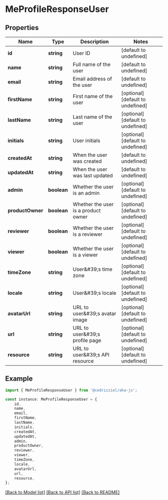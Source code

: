 # MeProfileResponseUser


## Properties

Name | Type | Description | Notes
------------ | ------------- | ------------- | -------------
**id** | **string** | User ID | [default to undefined]
**name** | **string** | Full name of the user | [default to undefined]
**email** | **string** | Email address of the user | [default to undefined]
**firstName** | **string** | First name of the user | [optional] [default to undefined]
**lastName** | **string** | Last name of the user | [optional] [default to undefined]
**initials** | **string** | User initials | [optional] [default to undefined]
**createdAt** | **string** | When the user was created | [default to undefined]
**updatedAt** | **string** | When the user was last updated | [default to undefined]
**admin** | **boolean** | Whether the user is an admin | [optional] [default to undefined]
**productOwner** | **boolean** | Whether the user is a product owner | [optional] [default to undefined]
**reviewer** | **boolean** | Whether the user is a reviewer | [optional] [default to undefined]
**viewer** | **boolean** | Whether the user is a viewer | [optional] [default to undefined]
**timeZone** | **string** | User\&#39;s time zone | [optional] [default to undefined]
**locale** | **string** | User\&#39;s locale | [optional] [default to undefined]
**avatarUrl** | **string** | URL to user\&#39;s avatar image | [optional] [default to undefined]
**url** | **string** | URL to user\&#39;s profile page | [optional] [default to undefined]
**resource** | **string** | URL to user\&#39;s API resource | [optional] [default to undefined]

## Example

```typescript
import { MeProfileResponseUser } from '@cedricziel/aha-js';

const instance: MeProfileResponseUser = {
    id,
    name,
    email,
    firstName,
    lastName,
    initials,
    createdAt,
    updatedAt,
    admin,
    productOwner,
    reviewer,
    viewer,
    timeZone,
    locale,
    avatarUrl,
    url,
    resource,
};
```

[[Back to Model list]](../README.md#documentation-for-models) [[Back to API list]](../README.md#documentation-for-api-endpoints) [[Back to README]](../README.md)
